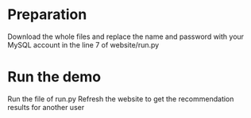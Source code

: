# Preparation
Download the whole files and replace the name and password with your MySQL account in the line 7 of website/run.py 

# Run the demo
Run the file of run.py
Refresh the website to get the recommendation results for another user
